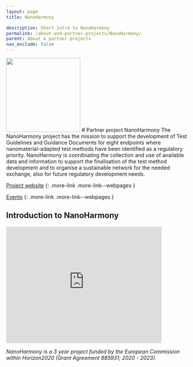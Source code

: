 ```yaml
---
layout: page
title: NanoHarmony

description: Short intro to NanoHarmony
permalink: /about-and-partner-projects/NanoHarmony/
parent: About & partner projects
nav_exclude: false
---
```

<img src="{{ site.baseurl }}/images/logos/nanoharmony.webp" width="200" class="image--right" />
#  Partner project NanoHarmony
The NanoHarmony project has the mission to support the development of Test Guidelines and Guidance Documents for eight endpoints where nanomaterial-adapted test methods have been identified as a regulatory priority.  NanoHarmony is coordinating the collection and use of available data and information to support the finalisation of the test method development and to organise a sustainable network for the needed exchange, also for future regulatory development needs.

[Project website](https://nanoharmony.eu/)
{: .more-link .more-link--webpages }

[Events](https://nanoharmony.eu/events/)
{: .more-link .more-link--webpages }

## Introduction to NanoHarmony
<iframe width="420" height="315" src="https://www.youtube.com/embed/iE1sCYcmm88" frameborder="0" allowfullscreen="allowfullscreen">&nbsp;</iframe>


_NanoHarmony is a 3 year project funded by the European Commission within Horizon2020 (Grant Agreement 885931; 2020 - 2023)._
